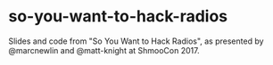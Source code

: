 # so-you-want-to-hack-radios
Slides and code from "So You Want to Hack Radios", as presented by @marcnewlin and @matt-knight at ShmooCon 2017. 

